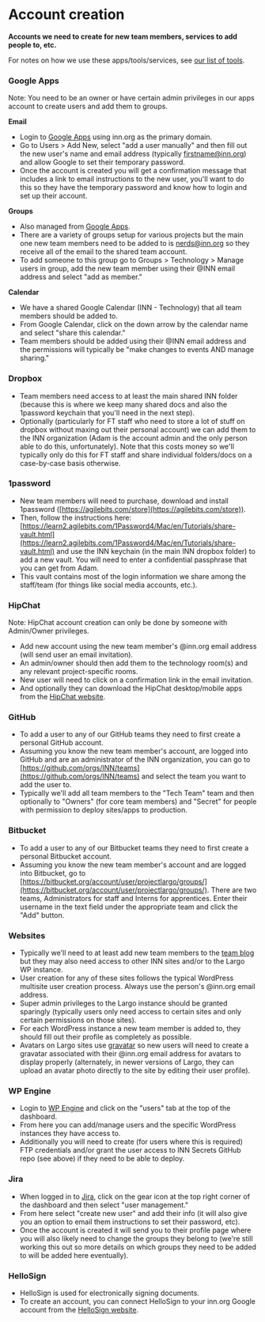 # Account creation

**Accounts we need to create for new team members, services to add people to, etc.**

For notes on how we use these apps/tools/services, see [our list of tools](/how-we-work/tools.md).


### Google Apps

Note: You need to be an owner or have certain admin privileges in our apps account to create users and add them to groups.

**Email**

- Login to [Google Apps](http://apps.google.com) using inn.org as the primary domain.
- Go to Users > Add New, select "add a user manually" and then fill out the new user's name and email address (typically firstname@inn.org) and allow Google to set their temporary password.
- Once the account is created you will get a confirmation message that includes a link to email instructions to the new user, you'll want to do this so they have the temporary password and know how to login and set up their account.

**Groups**

- Also managed from [Google Apps](http://apps.google.com).
- There are a variety of groups setup for various projects but the main one new team members need to be added to is nerds@inn.org so they receive all of the email to the shared team account.
- To add someone to this group go to Groups > Technology > Manage users in group, add the new team member using their @INN email address and select "add as member."

**Calendar**

- We have a shared Google Calendar (INN - Technology) that all team members should be added to.
- From Google Calendar, click on the down arrow by the calendar name and select "share this calendar."
- Team members should be added using their @INN email address and the permissions will typically be "make changes to events AND manage sharing."


### Dropbox

- Team members need access to at least the main shared INN folder (because this is where we keep many shared docs and also the 1password keychain that you'll need in the next step).
- Optionally (particularly for FT staff who need to store a lot of stuff on dropbox without maxing out their personal account) we can add them to the INN organization (Adam is the account admin and the only person able to do this, unfortunately). Note that this costs money so we'll typically only do this for FT staff and share individual folders/docs on a case-by-case basis otherwise.


### 1password

- New team members will need to purchase, download and install 1password ([https://agilebits.com/store](https://agilebits.com/store)).
- Then, follow the instructions here: [https://learn2.agilebits.com/1Password4/Mac/en/Tutorials/share-vault.html](https://learn2.agilebits.com/1Password4/Mac/en/Tutorials/share-vault.html) and use the INN keychain (in the main INN dropbox folder) to add a new vault. You will need to enter a confidential passphrase that you can get from Adam.
- This vault contains most of the login information we share among the staff/team (for things like social media accounts, etc.).


### HipChat

Note: HipChat account creation can only be done by someone with Admin/Owner privileges.

- Add new account using the new team member's @inn.org email address (will send user an email invitation).
- An admin/owner should then add them to the technology room(s) and any relevant project-specific rooms.
- New user will need to click on a confirmation link in the email invitation.
- And optionally they can download the HipChat desktop/mobile apps from the [HipChat website](http://hipchat.com).


### GitHub

- To add a user to any of our GitHub teams they need to first create a personal GitHub account.
- Assuming you know the new team member's account, are logged into GitHub and are an administrator of the INN organization, you can go to [https://github.com/orgs/INN/teams](https://github.com/orgs/INN/teams) and select the team you want to add the user to.
- Typically we'll add all team members to the "Tech Team" team and then optionally to "Owners" (for core team members) and "Secret" for people with permission to deploy sites/apps to production.


### Bitbucket

- To add a user to any of our Bitbucket teams they need to first create a personal Bitbucket account.
- Assuming you know the new team member's account and are logged into Bitbucket, go to [https://bitbucket.org/account/user/projectlargo/groups/](https://bitbucket.org/account/user/projectlargo/groups/). There are two teams, Administrators for staff and Interns for apprentices. Enter their username in the text field under the appropriate team and click the "Add" button.


### Websites

- Typically we'll need to at least add new team members to the [team blog](http://nerds.inn.org) but they may also need access to other INN sites and/or to the Largo WP instance.
- User creation for any of these sites follows the typical WordPress multisite user creation process. Always use the person's @inn.org email address.
- Super admin privileges to the Largo instance should be granted sparingly (typically users only need access to certain sites and only certain permissions on those sites).
- For each WordPress instance a new team member is added to, they should fill out their profile as completely as possible.
- Avatars on Largo sites use [gravatar](http://gravatar.com) so new users will need to create a gravatar associated with their @inn.org email address for avatars to display properly (alternately, in newer versions of Largo, they can upload an avatar photo directly to the site by editing their user profile).


### WP Engine

- Login to [WP Engine](https://my.wpengine.com/) and click on the "users" tab at the top of the dashboard.
- From here you can add/manage users and the specific WordPress instances they have access to.
- Additionally you will need to create (for users where this is required) FTP credentials and/or grant the user access to INN Secrets GitHub repo (see above) if they need to be able to deploy.


### Jira

- When logged in to [Jira](http://jira.inn.org/secure/Dashboard.jspa), click on the gear icon at the top right corner of the dashboard and then select "user management."
- From here select "create new user" and add their info (it will also give you an option to email them instructions to set their password, etc).
- Once the account is created it will send you to their profile page where you will also likely need to change the groups they belong to (we're still working this out so more details on which groups they need to be added to will be added here eventually).


### HelloSign

- HelloSign is used for electronically signing documents.
- To create an account, you can connect HelloSign to your inn.org Google account from the [HelloSign website](https://www.hellosign.com/).

